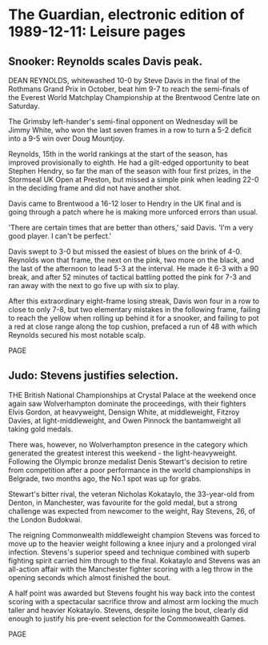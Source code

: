 # The Guardian, electronic edition of 1989-12-11: Leisure pages

## Snooker: Reynolds scales Davis peak.

DEAN REYNOLDS, whitewashed 10-0 by Steve Davis in the final of the Rothmans Grand Prix in October, beat him 9-7 to reach the semi-finals of the Everest World Matchplay Championship at the Brentwood Centre late on Saturday.

The Grimsby left-hander's semi-final opponent on Wednesday will be Jimmy White, who won the last seven frames in a row to turn a 5-2 deficit into a 9-5 win over Doug Mountjoy.

Reynolds, 15th in the world rankings at the start of the season, has improved provisionally to eighth.
He had a gilt-edged opportunity to beat Stephen Hendry, so far the man of the season with four first prizes, in the Stormseal UK Open at Preston, but missed a simple pink when leading 22-0 in the deciding frame and did not have another shot.

Davis came to Brentwood a 16-12 loser to Hendry in the UK final and is going through a patch where he is making more unforced errors than usual.

'There are certain times that are better than others,' said Davis.
'I'm a very good player.
I can't be perfect.'

Davis swept to 3-0 but missed the easiest of blues on the brink of 4-0.
Reynolds won that frame, the next on the pink, two more on the black, and the last of the afternoon to lead 5-3 at the interval.
He made it 6-3 with a 90 break, and after 52 minutes of tactical battling potted the pink for 7-3 and ran away with the next to go five up with six to play.

After this extraordinary eight-frame losing streak, Davis won four in a row to close to only 7-8, but two elementary mistakes in the following frame, failing to reach the yellow when rolling up behind it for a snooker, and failing to pot a red at close range along the top cushion, prefaced a run of 48 with which Reynolds secured his most notable scalp.

PAGE

## Judo: Stevens justifies selection.

THE British National Championships at Crystal Palace at the weekend once again saw Wolverhampton dominate the proceedings, with their fighters Elvis Gordon, at heavyweight, Densign White, at middleweight, Fitzroy Davies, at light-middleweight, and Owen Pinnock the bantamweight all taking gold medals.

There was, however, no Wolverhampton presence in the category which generated the greatest interest this weekend - the light-heavyweight.
Following the Olympic bronze medalist Denis Stewart's decision to retire from competition after a poor performance in the world championships in Belgrade, two months ago, the No.1 spot was up for grabs.

Stewart's bitter rival, the veteran Nicholas Kokataylo, the 33-year-old from Denton, in Manchester, was favourite for the gold medal, but a strong challenge was expected from newcomer to the weight, Ray Stevens, 26, of the London Budokwai.

The reigning Commonwealth middleweight champion Stevens was forced to move up to the heavier weight following a knee injury and a prolonged viral infection.
Stevens's superior speed and technique combined with superb fighting spirit carried him through to the final.
Kokataylo and Stevens was an all-action affair with the Manchester fighter scoring with a leg throw in the opening seconds which almost finished the bout.

A half point was awarded but Stevens fought his way back into the contest scoring with a spectacular sacrifice throw and almost arm locking the much taller and heavier Kokataylo.
Stevens, despite losing the bout, clearly did enough to justify his pre-event selection for the Commonwealth Games.

PAGE

